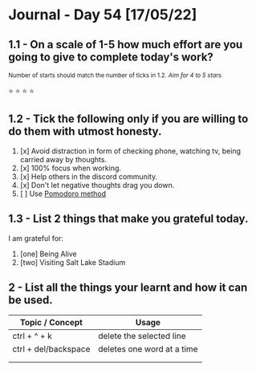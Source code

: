 # Journal - Day 54 [17/05/22]

<!-- ctrl + k v - to preview the .md file  -->

## 1.1 - On a scale of 1-5 how much effort are you going to give to complete today's work?

<small>Number of starts should match the number of ticks in <a>1.2.</a> _Aim for 4 to 5 stars._</small>

<!-- if the :star: emoji doesn't appear in the preview then add the extension Markdown Emoji by Matt Bierner -->

:star: :star: :star: :star:

## 1.2 - Tick the following only if you are willing to do them with utmost honesty.

<!-- [x] to tick -->

1. [x] Avoid distraction in form of checking phone, watching tv, being carried away by thoughts.
2. [x] 100% focus when working.
3. [x] Help others in the discord community.
4. [x] Don't let negative thoughts drag you down.
5. [ ] Use [Pomodoro method](https://pomodoro-tracker.com/)

## 1.3 - List 2 things that make you grateful today.

I am grateful for:

1. [one] Being Alive
2. [two] Visiting Salt Lake Stadium

## 2 - List all the things your learnt and how it can be used.

<!-- [Example]: git add - can be used to add affected files in the staging area before commit. -->

| Topic / Concept      | Usage                      |
| -------------------- | -------------------------- |
| ctrl + ^ + k         | delete the selected line   |
| ctrl + del/backspace | deletes one word at a time |
|                      |                            |
|                      |                            |
